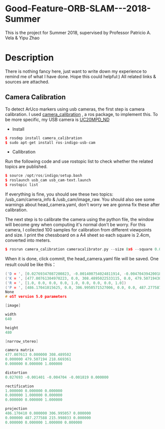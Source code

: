 # Good-Feature-ORB-SLAM---2018-Summer
This is the project for Summer 2018, supervised by Professor Patricio A. Vela &amp; Yipu Zhao

# Description
There is nothing fancy here, just want to write down my experience to remind me of what I have done. Hope this could helpful:) 
All related links &amp; sources are attached.

## Camera Calibration
To detect ArUco markers using usb cameras, the first step is camera calibration. I used [camera_calibration](http://wiki.ros.org/camera_calibration) , a ros package, to implement this. To be more specific, my USB camera is [UC20MPD_ND](https://store.spinelelectronics.com/UC20MPD_ND)

* Install
```C++
$ rosdep install camera_calibration
$ sudo apt-get install ros-indigo-usb-cam
```

* Callibration

Run the following code and use rostopic list to check whether the related topics are published.
```C++
$ source /opt/ros/indigo/setup.bash
$ roslaunch usb_cam usb_cam-text.launch
$ rostopic list
```
If everything is fine, you should see these two topics: /usb_cam/camera_info &amp; /usb_cam/image_raw. You should also see some warnings about head_camera.yaml, don't worry we are gonna fix these after calibration.

The next step is to calibrate the camera using the python file, the window will become grey when computing it's normal don't be worry. For this camera, I collected 100 samples for calibration from different viewpoints and size. I print the chessboard on a A4 sheet so each square is 2.4cm, converted into meters.

```C++
$ rosrun camera_calibration cameracalibrator.py --size 8x6 --square 0.024  image:=/usb_cam/image_raw camera:=/usb_cam
```
When it is done, click commit, the head_camera.yaml file will be saved.
One result could be like this：
```C++
('D = ', [0.02769347087200823, -0.001400754024811914, -0.004704394200188205, -0.0018190502592750099, 0.0])
('K = ', [477.00761304970223, 0.0, 308.4895022533115, 0.0, 479.5071943003428, 218.6693607752001, 0.0, 0.0, 1.0])
('R = ', [1.0, 0.0, 0.0, 0.0, 1.0, 0.0, 0.0, 0.0, 1.0])
('P = ', [486.17041015625, 0.0, 306.9950571527006, 0.0, 0.0, 487.277587890625, 215.99803311404685, 0.0, 0.0, 0.0, 1.0, 0.0])
None
# oST version 5.0 parameters

[image]

width
640

height
480

[narrow_stereo]

camera matrix
477.007613 0.000000 308.489502
0.000000 479.507194 218.669361
0.000000 0.000000 1.000000

distortion
0.027693 -0.001401 -0.004704 -0.001819 0.000000

rectification
1.000000 0.000000 0.000000
0.000000 1.000000 0.000000
0.000000 0.000000 1.000000

projection
486.170410 0.000000 306.995057 0.000000
0.000000 487.277588 215.998033 0.000000
0.000000 0.000000 1.000000 0.000000
```

